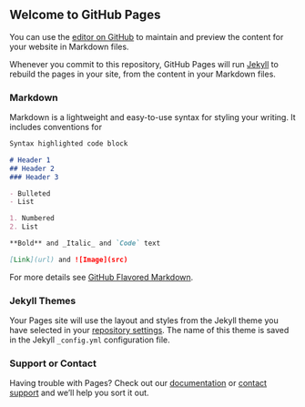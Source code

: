 ## Welcome to GitHub Pages

You can use the [editor on GitHub](https://github.com/wildangerm/wildangerm.github.io/edit/master/index.md) to maintain and preview the content for your website in Markdown files.

Whenever you commit to this repository, GitHub Pages will run [Jekyll](https://jekyllrb.com/) to rebuild the pages in your site, from the content in your Markdown files.

### Markdown

Markdown is a lightweight and easy-to-use syntax for styling your writing. It includes conventions for

```markdown
Syntax highlighted code block

# Header 1
## Header 2
### Header 3

- Bulleted
- List

1. Numbered
2. List

**Bold** and _Italic_ and `Code` text

[Link](url) and ![Image](src)
```

For more details see [GitHub Flavored Markdown](https://guides.github.com/features/mastering-markdown/).

### Jekyll Themes

Your Pages site will use the layout and styles from the Jekyll theme you have selected in your [repository settings](https://github.com/wildangerm/wildangerm.github.io/settings). The name of this theme is saved in the Jekyll `_config.yml` configuration file.

### Support or Contact

Having trouble with Pages? Check out our [documentation](https://help.github.com/categories/github-pages-basics/) or [contact support](https://github.com/contact) and we’ll help you sort it out.

<script src="https://code.jquery.com/jquery-3.2.1.min.js"></script>

<div id="text"></div>

<script>
  function jsInsert(response){
    var div = document.createElement('div');
    div.innerHTML = response;
    //if(response.co
    document.getElementById("text").innerHTML = "Text added by JavaScript code";
  }
  
  function httpGetAsync(theUrl, callback)
  {
      var xmlHttp = new XMLHttpRequest();
      xmlHttp.onreadystatechange = function() { 
          if (xmlHttp.readyState == 4 && xmlHttp.status == 200){
              if(xmlHttp.responseText.test("dec"){
                  console.log("true");
              }
           }
              //callback(xmlHttp.responseText);
      }
      xmlHttp.open("GET", theUrl, true); // true for asynchronous 
      xmlHttp.send(null);
  }
</script>
